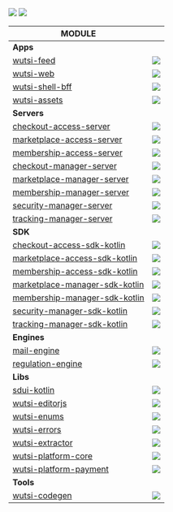 [![](https://github.com/wutsi/wutsi-mono/actions/workflows/_master.yml/badge.svg)](https://github.com/wutsi/wutsi-mono/actions/workflows/_master.yml)
[![](https://github.com/wutsi/wutsi-mono/actions/workflows/_pull_request.yml/badge.svg)](https://github.com/wutsi/wutsi-mono/actions/workflows/_pull_request.yml)

| MODULE                                                               |                                                                                                                                                                                                             |
|----------------------------------------------------------------------|-------------------------------------------------------------------------------------------------------------------------------------------------------------------------------------------------------------|
| **Apps**                                                             |
| [wutsi-feed](app/wutsi-feed)                                         | [![](https://github.com/wutsi/wutsi-mono/actions/workflows/app-wutsi-feed-master.yml/badge.svg)](https://github.com/wutsi/wutsi-mono/actions/workflows/app-wutsi-feed-master.yml)                           |
| [wutsi-web](app/wutsi-web)                                           | [![](https://github.com/wutsi/wutsi-mono/actions/workflows/app-wutsi-web-master.yml/badge.svg)](https://github.com/wutsi/wutsi-mono/actions/workflows/app-wutsi-web-master.yml)                             |
| [wutsi-shell-bff](app/wutsi-shell-bff)                               | [![](https://github.com/wutsi/wutsi-mono/actions/workflows/app-wutsi-shell-bff-master.yml/badge.svg)](https://github.com/wutsi/wutsi-mono/actions/workflows/app-wutsi-shell-bff-master.yml)                 |
| [wutsi-assets](app/wutsi-assets)                                     | [![](https://github.com/wutsi/wutsi-mono/actions/workflows/app-wutsi-assets-master.yml/badge.svg)](https://github.com/wutsi/wutsi-mono/actions/workflows/app-wutsi-assets-master.yml)                       |
| **Servers**                                                          |
| [checkout-access-server](server/checkout-access-server)              | [![](https://github.com/wutsi/wutsi-mono/actions/workflows/server-checkout-access-master.yml/badge.svg)](https://github.com/wutsi/wutsi-mono/actions/workflows/server-checkout-access-master.yml)           |
| [marketplace-access-server](server/marketplace-access-server)        | [![](https://github.com/wutsi/wutsi-mono/actions/workflows/server-marketplace-access-master.yml/badge.svg)](https://github.com/wutsi/wutsi-mono/actions/workflows/server-marketplace-access-master.yml)     |
| [membership-access-server](server/membership-access-server)          | [![](https://github.com/wutsi/wutsi-mono/actions/workflows/server-membership-access-master.yml/badge.svg)](https://github.com/wutsi/wutsi-mono/actions/workflows/server-membership-access-master.yml)       |
| [checkout-manager-server](server/checkout-manager-server)            | [![](https://github.com/wutsi/wutsi-mono/actions/workflows/server-checkout-manager-master.yml/badge.svg)](https://github.com/wutsi/wutsi-mono/actions/workflows/server-checkout-manager-master.yml)         |
| [marketplace-manager-server](server/marketplace-manager-server)      | [![](https://github.com/wutsi/wutsi-mono/actions/workflows/server-marketplace-manager-master.yml/badge.svg)](https://github.com/wutsi/wutsi-mono/actions/workflows/server-marketplace-manager-master.yml)   |
| [membership-manager-server](server/membership-manager-server)        | [![](https://github.com/wutsi/wutsi-mono/actions/workflows/server-membership-manager-master.yml/badge.svg)](https://github.com/wutsi/wutsi-mono/actions/workflows/server-membership-manager-master.yml)     |
| [security-manager-server](server/security-manager-server)            | [![](https://github.com/wutsi/wutsi-mono/actions/workflows/server-security-manager-master.yml/badge.svg)](https://github.com/wutsi/wutsi-mono/actions/workflows/server-security-manager-master.yml)         |
| [tracking-manager-server](server/tracking-manager-server)            | [![](https://github.com/wutsi/wutsi-mono/actions/workflows/server-tracking-manager-master.yml/badge.svg)](https://github.com/wutsi/wutsi-mono/actions/workflows/server-tracking-manager-master.yml)         |
| **SDK**                                                              |
| [checkout-access-sdk-kotlin](sdk/checkout-access-sdk-kotlin)         | [![](https://github.com/wutsi/wutsi-mono/actions/workflows/sdk-checkout-access-master.yml/badge.svg)](https://github.com/wutsi/wutsi-mono/actions/workflows/sdk-checkout-access-master.yml)                 |
| [marketplace-access-sdk-kotlin](sdk/marketplace-access-sdk-kotlin)   | [![](https://github.com/wutsi/wutsi-mono/actions/workflows/sdk-marketplace-access-master.yml/badge.svg)](https://github.com/wutsi/wutsi-mono/actions/workflows/sdk-marketplace-access-master.yml)           |
| [membership-access-sdk-kotlin](sdk/membership-access-sdk-kotlin)     | [![](https://github.com/wutsi/wutsi-mono/actions/workflows/sdk-membership-access-master.yml/badge.svg)](https://github.com/wutsi/wutsi-mono/actions/workflows/sdk-membership-access-master.yml)             |
| [marketplace-manager-sdk-kotlin](sdk/marketplace-manager-sdk-kotlin) | [![](https://github.com/wutsi/wutsi-mono/actions/workflows/sdk-marketplace-manager-master.yml/badge.svg)](https://github.com/wutsi/wutsi-mono/actions/workflows/sdk-marketplace-manager-master.yml)         |
| [membership-manager-sdk-kotlin](sdk/membership-manager-sdk-kotlin)   | [![](https://github.com/wutsi/wutsi-mono/actions/workflows/sdk-membership-manager-master.yml/badge.svg)](https://github.com/wutsi/wutsi-mono/actions/workflows/sdk-membership-manager-master.yml)           |
| [security-manager-sdk-kotlin](sdk/security-manager-sdk-kotlin)       | [![](https://github.com/wutsi/wutsi-mono/actions/workflows/sdk-security-manager-master.yml/badge.svg)](https://github.com/wutsi/wutsi-mono/actions/workflows/sdk-security-manager-master.yml)               |
| [tracking-manager-sdk-kotlin](sdk/tracking-manager-sdk-kotlin)       | [![](https://github.com/wutsi/wutsi-mono/actions/workflows/sdk-tracking-manager-master.yml/badge.svg)](https://github.com/wutsi/wutsi-mono/actions/workflows/sdk-tracking-manager-master.yml)               |
| **Engines**                                                          |
| [mail-engine](engine/mail-engine)                                    | [![](https://github.com/wutsi/wutsi-mono/actions/workflows/engine-mail-engine-master.yml/badge.svg)](https://github.com/wutsi/wutsi-mono/actions/workflows/engine-mail-engine-master.yml)                   |
| [regulation-engine](engine/regulation-engine)                        | [![](https://github.com/wutsi/wutsi-mono/actions/workflows/engine-regulation-engine-master.yml/badge.svg)](https://github.com/wutsi/wutsi-mono/actions/workflows/engine-regulation-engine-master.yml)       |
| **Libs**                                                             |
| [sdui-kotlin](libs/sdui-kotlin)                                      | [![](https://github.com/wutsi/wutsi-mono/actions/workflows/libs-sdui-kotlin-master.yml/badge.svg)](https://github.com/wutsi/wutsi-mono/actions/workflows/libs-sdui-kotlin-master.yml)                       |
| [wutsi-editorjs](libs/wutsi-editorjs)                                | [![](https://github.com/wutsi/wutsi-mono/actions/workflows/libs-wutsi-editorjs-master.yml/badge.svg)](https://github.com/wutsi/wutsi-mono/actions/workflows/libs-wutsi-editorjs-master.yml)                 |
| [wutsi-enums](libs/wutsi-enums)                                      | [![](https://github.com/wutsi/wutsi-mono/actions/workflows/libs-wutsi-enums-master.yml/badge.svg)](https://github.com/wutsi/wutsi-mono/actions/workflows/libs-wutsi-enums-master.yml)                       |
| [wutsi-errors](libs/wutsi-errors)                                    | [![](https://github.com/wutsi/wutsi-mono/actions/workflows/libs-wutsi-errors-master.yml/badge.svg)](https://github.com/wutsi/wutsi-mono/actions/workflows/libs-wutsi-errors-master.yml)                     |
| [wutsi-extractor](libs/wutsi-extractor)                              | [![](https://github.com/wutsi/wutsi-mono/actions/workflows/libs-wutsi-extractor-master.yml/badge.svg)](https://github.com/wutsi/wutsi-mono/actions/workflows/libs-wutsi-extractor-master.yml)               |
| [wutsi-platform-core](libs/wutsi-platform-core)                      | [![](https://github.com/wutsi/wutsi-mono/actions/workflows/libs-wutsi-platform-core-master.yml/badge.svg)](https://github.com/wutsi/wutsi-mono/actions/workflows/libs-wutsi-platform-core-master.yml)       |
| [wutsi-platform-payment](libs/wutsi-platform-payment)                | [![](https://github.com/wutsi/wutsi-mono/actions/workflows/libs-wutsi-platform-payment-master.yml/badge.svg)](https://github.com/wutsi/wutsi-mono/actions/workflows/libs-wutsi-platform-payment-master.yml) |
| **Tools**                                                            |
| [wutsi-codegen](tools/wutsi-codegen)                                 | [![](https://github.com/wutsi/wutsi-mono/actions/workflows/tools-wutsi-codegen-master.yml/badge.svg)](https://github.com/wutsi/wutsi-mono/actions/workflows/tools-wutsi-codegen-master.yml)                 |

